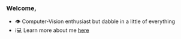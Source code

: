 <h3 align="left"><strong>Welcome,</strong></h3>

<ul>

<li>👁️ Computer-Vision enthusiast but dabble in a little of everything</li>

<li>ℹ💻 Learn more about me <u><a href="https://noahvelasco.github.io" target="_blank">here</a></u></li>

</ul>
